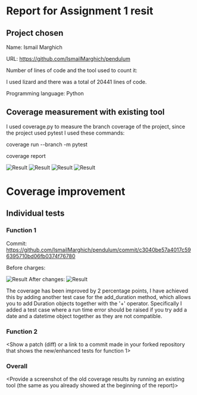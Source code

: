 # Report for Assignment 1 resit

## Project chosen

Name: Ismail Marghich

URL: https://github.com/IsmailMarghich/pendulum

Number of lines of code and the tool used to count it: 

I used lizard and there was a total of 20441 lines of code.

Programming language: Python

## Coverage measurement with existing tool

<Inform the name of the existing tool that was executed and how it was executed>
I used coverage.py to measure the branch coverage of the project, since the project used pytest I used these commands: 

coverage run --branch -m pytest

coverage report

<Show the coverage results provided by the existing tool with a screenshot>

![Result](https://i.imgur.com/Tqc38fu.png)
![Result](https://i.imgur.com/pvoGiwP.png)
![Result](https://i.imgur.com/cUZswMK.png)
![Result](https://i.imgur.com/jI8ODVg.png)

# Coverage improvement

## Individual tests


### Function 1

Commit: https://github.com/IsmailMarghich/pendulum/commit/c3040be57a4017c596395710bd06fb0374f76780

Before charges:

![Result](https://i.imgur.com/uH98cyq.png)
After changes:
![Result](https://i.imgur.com/cMAgeEK.png)

The coverage has been improved by 2 percentage points, I have achieved this by adding another test case for the add_duration method, which allows you to add Duration objects together with the '+' operator. Specifically I added a test case where a run time error should be raised if you try add a date and a datetime object together as they are not compatible.


### Function 2

<Show a patch (diff) or a link to a commit made in your forked repository that shows the new/enhanced tests for function 1>

<Provide a screenshot of the old coverage results for such function>

<Provide a screenshot of the new coverage results for such function>

<State the coverage improvement with a number and elaborate on why the coverage is improved>

### Overall

<Provide a screenshot of the old coverage results by running an existing tool (the same as you already showed at the beginning of the report)>

<Provide a screenshot of the new coverage results by running the existing tool using all test modifications>
